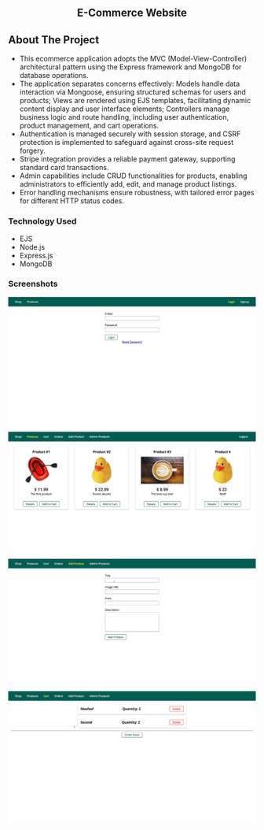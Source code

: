 
<p align="center">

  <h2 align="center">E-Commerce Website</h2>
</p>


<!-- ABOUT THE PROJECT -->
## About The Project

* This ecommerce application adopts the MVC (Model-View-Controller) architectural pattern using the Express framework and MongoDB for database operations. 
* The application separates concerns effectively: Models handle data interaction via Mongoose, ensuring structured schemas for users and products; Views are rendered using EJS templates, facilitating dynamic content display and user interface elements; Controllers manage business logic and route handling, including user authentication, product management, and cart operations. 
* Authentication is managed securely with session storage, and CSRF protection is implemented to safeguard against cross-site request forgery. 
* Stripe integration provides a reliable payment gateway, supporting standard card transactions. 
* Admin capabilities include CRUD functionalities for products, enabling administrators to efficiently add, edit, and manage product listings. 
* Error handling mechanisms ensure robustness, with tailored error pages for different HTTP status codes. 

### Technology Used

* EJS
* Node.js
* Express.js
* MongoDB

### Screenshots
<img src="public/e-com1.png" alt="Logo">
<img src="public/e-com2.png" alt="Logo">
<img src="public/e-com3.png" alt="Logo">
<img src="public/e-com4.png" alt="Logo">
